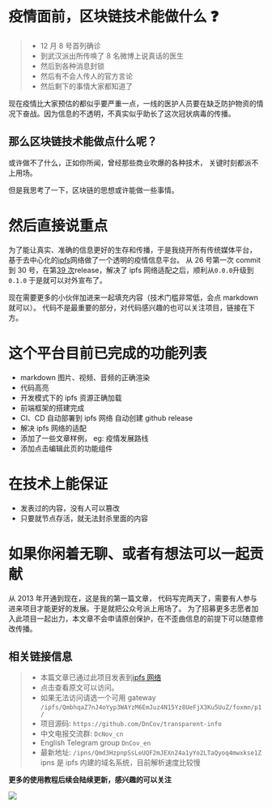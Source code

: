 # 疫情面前，区块链技术能做什么 ❓

> - 12 月 8 号首列确诊
> - 到武汉派出所传唤了 8 名微博上说真话的医生
> - 然后到各种消息封锁
> - 然后有不会人传人的官方言论
> - 然后剩下的事情大家都知道了

现在疫情比大家预估的都似乎要严重一点，一线的医护人员要在缺乏防护物资的情况下奋战。因为信息的不透明，不真实似乎助长了这次冠状病毒的传播。

## 那么区块链技术能做点什么呢？

或许做不了什么，正如你所闻，曾经那些商业吹爆的各种技术， 关键时刻都派不上用场。

但是我思考了一下，区块链的思想或许能做一些事情。

# 然后直接说重点

为了能让真实、准确的信息更好的生存和传播，于是我绕开所有传统媒体平台，
基于去中心化的[ipfs](https://ipfs.io)网络做了一个透明的疫情信息平台。
从 26 号第一次 commit 到 30 号，在第[39 次](https://github.com/DnCov/transparent-info/releases/tag/0.0.0.36)release，解决了 ipfs 网络适配之后，顺利从`0.0.0`升级到 `0.1.0` 于是就可以对外宣布了。

现在需要更多的小伙伴加进来一起填充内容（技术门槛非常低，会点 markdown 就可以）。 代码不是最重要的部分，对代码感兴趣的也可以关注项目，链接在下方。

# 这个平台目前已完成的功能列表

- markdown 图片、视频、音频的正确渲染
- 代码高亮
- 开发模式下的 ipfs 资源正确加载
- 前端框架的搭建完成
- CI、CD 自动部署到 ipfs 网络 自动创建 github release
- 解决 ipfs 网络的适配
- 添加了一些文章样例， eg: 疫情发展路线
- 添加点击编辑此页的功能组件

# 在技术上能保证

- 发表过的内容，没有人可以篡改
- 只要就节点存活，就无法封杀里面的内容

# 如果你闲着无聊、或者有想法可以一起贡献

从 2013 年开通到现在，这是我的第一篇文章， 代码写完两天了，需要有人参与进来项目才能更好的发展。于是就把公众号派上用场了。
为了招募更多志愿者加入此项目一起出力，本文章不会申请原创保护，在不歪曲信息的前提下可以随意修改传播。

## 相关链接信息

> - 本篇文章已通过此项目发表到[ipfs 网络](https://ipfs.io/ipfs/QmbhqaZ7nJ4oYyp3WAYzM6EmJuz4N15Yz8UeFjX3Ku5UuZ/foxmn/p1/)
> - 点击查看原文可以访问。
> - 如果无法访问请选一个可用 gateway `/ipfs/QmbhqaZ7nJ4oYyp3WAYzM6EmJuz4N15Yz8UeFjX3Ku5UuZ/foxmn/p1/`
> - 项目源码: `https://github.com/DnCov/transparent-info`
> - 中文电报交流群: `DcNov_cn`
> - English Telegram group `DnCov_en`
> - 最新地址: `/ipns/Qmd3HzpnpSsLeUQF2mJEXn24a1yYo2LTaQyoq4mwxkse1Z` ipns 是 ipfs 内建的域名系统，目前解析速度比较慢

**更多的使用教程后续会陆续更新，感兴趣的可以关注**

![](https://wx-img.fox.mn/qr/press_qr_fox_mn.jpg)
